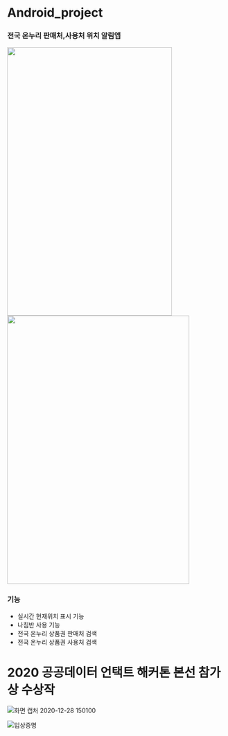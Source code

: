 # Android_project
 
### 전국 온누리 판매처,사용처 위치 알림앱

<img src="https://user-images.githubusercontent.com/37038119/110209082-dd3ba080-7ecd-11eb-9f48-54b44126502a.png" width="380"  height="620">  <img src="https://user-images.githubusercontent.com/37038119/110209083-df9dfa80-7ecd-11eb-9ef3-270534394572.png" width="420"  height="620">


### 기능
- 실시간 현재위치 표시 기능
- 나침반 사용 기능
- 전국 온누리 상품권 판매처 검색
- 전국 온누리 상품권 사용처 검색


# 2020 공공데이터 언택트 해커톤 본선 참가상 수상작 

![화면 캡처 2020-12-28 150100](https://user-images.githubusercontent.com/37038119/110209013-8b931600-7ecd-11eb-9279-1cfff32a10c2.png)

![입상증명](https://user-images.githubusercontent.com/37038119/110209017-964dab00-7ecd-11eb-9a77-3ac850ff0664.png)


